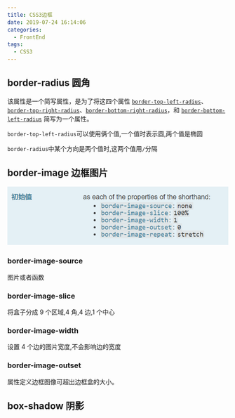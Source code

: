 ```yaml
---
title: CSS3边框
date: 2019-07-24 16:14:06
categories:
  - FrontEnd
tags:
  - CSS3
---
```


## border-radius 圆角

该属性是一个简写属性，是为了将这四个属性 [`border-top-left-radius`](https://developer.mozilla.org/zh-CN/docs/Web/CSS/border-top-left-radius)、[`border-top-right-radius`](https://developer.mozilla.org/zh-CN/docs/Web/CSS/border-top-right-radius)、[`border-bottom-right-radius`](https://developer.mozilla.org/zh-CN/docs/Web/CSS/border-bottom-right-radius)，和 [`border-bottom-left-radius`](https://developer.mozilla.org/zh-CN/docs/Web/CSS/border-bottom-left-radius) 简写为一个属性。

`border-top-left-radius`可以使用俩个值,一个值时表示圆,两个值是椭圆

`border-radius`中某个方向是两个值时,这两个值用`/`分隔

## border-image 边框图片

![image-20200221175127138](边框/image-20200221175127138.png)

### border-image-source

图片或者函数

### border-image-slice

将盒子分成 9 个区域,4 角,4 边,1 个中心

### border-image-width

设置 4 个边的图片宽度,不会影响边的宽度

### border-image-outset

属性定义边框图像可超出边框盒的大小。

## box-shadow 阴影
